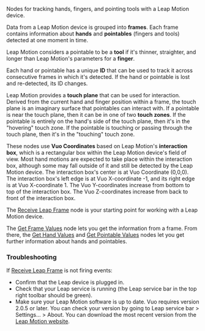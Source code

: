 Nodes for tracking hands, fingers, and pointing tools with a Leap Motion device.

Data from a Leap Motion device is grouped into **frames**. Each frame contains information about **hands** and **pointables** (fingers and tools) detected at one moment in time. 

Leap Motion considers a pointable to be a **tool** if it's thinner, straighter, and longer than Leap Motion's parameters for a **finger**. 

Each hand or pointable has a unique **ID** that can be used to track it across consecutive frames in which it's detected. If the hand or pointable is lost and re-detected, its ID changes. 

Leap Motion provides a **touch plane** that can be used for interaction. Derived from the current hand and finger position within a frame, the touch plane is an imaginary surface that pointables can interact with. If a pointable is near the touch plane, then it can be in one of two **touch zones**. If the pointable is entirely on the hand's side of the touch plane, then it's in the "hovering" touch zone. If the pointable is touching or passing through the touch plane, then it's in the "touching" touch zone. 

These nodes use **Vuo Coordinates** based on Leap Motion's **interaction box**, which is a rectangular box within the Leap Motion device's field of view. Most hand motions are expected to take place within the interaction box, although some may fall outside of it and still be detected by the Leap Motion device. The interaction box's center is at Vuo Coordinate (0,0,0). The interaction box's left edge is at Vuo X-coordinate -1, and its right edge is at Vuo X-coordinate 1. The Vuo Y-coordinates increase from bottom to top of the interaction box. The Vuo Z-coordinates increase from back to front of the interaction box. 

The [Receive Leap Frame](vuo-node://vuo.leap.receive) node is your starting point for working with a Leap Motion device. 

The [Get Frame Values](vuo-node://vuo.leap.get.frame) node lets you get the information from a frame. From there, the [Get Hand Values](vuo-node://vuo.leap.get.hand) and [Get Pointable Values](vuo-node://vuo.leap.get.pointable) nodes let you get further information about hands and pointables. 

### Troubleshooting

If [Receive Leap Frame](vuo-node://vuo.leap.receive) is not firing events:

   - Confirm that the Leap device is plugged in.
   - Check that your Leap service is running (the Leap service bar in the top right toolbar should be green).
   - Make sure your Leap Motion software is up to date. Vuo requires version 2.0.5 or later. You can check your version by going to Leap service bar > Settings... > About. You can download the most recent version from the [Leap Motion website](https://www.leapmotion.com/setup/desktop/).
